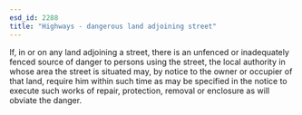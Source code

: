```yaml
---
esd_id: 2288
title: "Highways - dangerous land adjoining street"
---
```


If, in or on any land adjoining a street, there is an unfenced or inadequately fenced source of danger to persons using the street, the local authority in whose area the street is situated may, by notice to the owner or occupier of that land, require him within such time as may be specified in the notice to execute such works of repair, protection, removal or enclosure as will obviate the danger.

